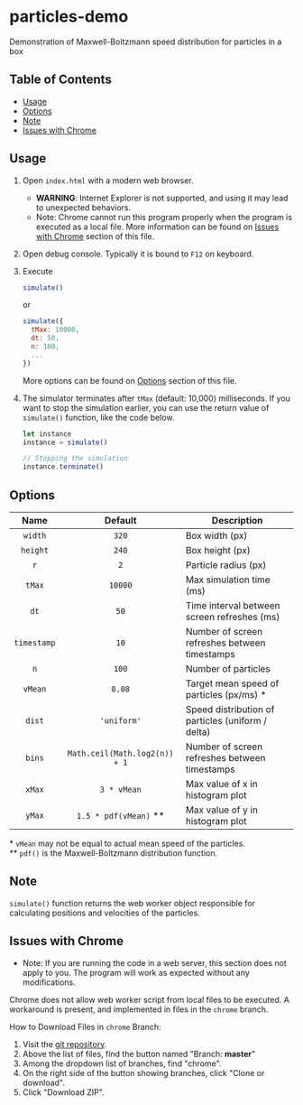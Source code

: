# particles-demo

Demonstration of Maxwell-Boltzmann speed distribution for particles in a box

## Table of Contents

*   [Usage](#usage)
*   [Options](#options)
*   [Note](#note)
*   [Issues with Chrome](#issues-with-chrome)

## Usage

1.  Open `index.html` with a modern web browser.

    *   **WARNING**: Internet Explorer is not supported, and using it may lead
        to unexpected behaviors.
    *   Note: Chrome cannot run this program properly when the program is
        executed as a local file. More information can be found on
        [Issues with Chrome](#issues-with-chrome) section of this file.

1.  Open debug console. Typically it is bound to `F12` on keyboard.

1.  Execute

    ```javascript
    simulate()
    ```

    or

    ```javascript
    simulate({
      tMax: 10000,
      dt: 50,
      n: 100,
      ...
    })
    ```

    More options can be found on [Options](#options) section of this file.

1.  The simulator terminates after `tMax` (default: 10,000) milliseconds. If
    you want to stop the simulation earlier, you can use the return value of
    `simulate()` function, like the code below.

    ```javascript
    let instance
    instance = simulate()

    // Stopping the simulation
    instance.terminate()
    ```

## Options

| Name        | Default     | Description                                    |
|:-----------:|:-----------:|------------------------------------------------|
| `width`     | `320`       | Box width (px)                                 |
| `height`    | `240`       | Box height (px)                                |
| `r`         | `2`         | Particle radius (px)                           |
| `tMax`      | `10000`     | Max simulation time (ms)                       |
| `dt`        | `50`        | Time interval between screen refreshes (ms)    |
| `timestamp` | `10`        | Number of screen refreshes between timestamps  |
| `n`         | `100`       | Number of particles                            |
| `vMean`     | `0.08`      | Target mean speed of particles (px/ms) \*      |
| `dist`      | `'uniform'` | Speed distribution of particles (uniform / delta) |
| `bins`      | `Math.ceil(Math.log2(n)) + 1` | Number of screen refreshes between timestamps |
| `xMax`      | `3 * vMean` | Max value of x in histogram plot               |
| `yMax`      | `1.5 * pdf(vMean)` \*\* | Max value of y in histogram plot   |

\* `vMean` may not be equal to actual mean speed of the particles.\
\*\* `pdf()` is the Maxwell-Boltzmann distribution function.

## Note

`simulate()` function returns the web worker object responsible for
calculating positions and velocities of the particles.

## Issues with Chrome

*   Note: If you are running the code in a web server, this section does not
    apply to you. The program will work as expected without any modifications.

Chrome does not allow web worker script from local files to be executed. A
workaround is present, and implemented in files in the `chrome` branch.

How to Download Files in `chrome` Branch:

1.  Visit the [git repository](https://github.com/clarkindy/particles-demo).
1.  Above the list of files, find the button named "Branch: **master**"
1.  Among the dropdown list of branches, find "chrome".
1.  On the right side of the button showing branches, click "Clone or
    download".
1.  Click "Download ZIP".
